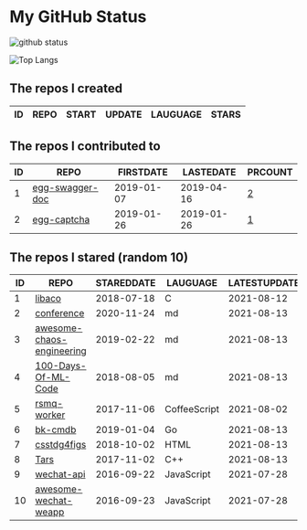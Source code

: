 # My GitHub Status

<img src="https://github-readme-stats-1.yihong0618.vercel.app/api?username=jc-lathander&show_icons=true&&&hide_title=true&count_private=true" alt="github status" />

![Top Langs](https://github-readme-stats-1.yihong0618.vercel.app/api/top-langs/?username=jc-lathander&layout=compact)

<!--START_SECTION:my_github-->
## The repos I created
| ID | REPO | START | UPDATE | LAUGUAGE | STARS |
|----|------|-------|--------|----------|-------|

## The repos I contributed to
| ID |                                REPO                                | FIRSTDATE  | LASTEDATE  |                                          PRCOUNT                                           |
|----|--------------------------------------------------------------------|------------|------------|--------------------------------------------------------------------------------------------|
|  1 | [egg-swagger-doc](https://github.com/Yanshijie-EL/egg-swagger-doc) | 2019-01-07 | 2019-04-16 | [2](https://github.com/Yanshijie-EL/egg-swagger-doc/pulls?q=is%3Apr+author%3Ajc-lathander) |
|  2 | [egg-captcha](https://github.com/Raoul1996/egg-captcha)            | 2019-01-26 | 2019-01-26 | [1](https://github.com/Raoul1996/egg-captcha/pulls?q=is%3Apr+author%3Ajc-lathander)        |

## The repos I stared (random 10)
| ID |                                        REPO                                         | STAREDDATE |   LAUGUAGE   | LATESTUPDATE |
|----|-------------------------------------------------------------------------------------|------------|--------------|--------------|
|  1 | [libaco](https://github.com/hnes/libaco)                                            | 2018-07-18 | C            | 2021-08-12   |
|  2 | [conference](https://github.com/gopherchina/conference)                             | 2020-11-24 | md           | 2021-08-13   |
|  3 | [awesome-chaos-engineering](https://github.com/dastergon/awesome-chaos-engineering) | 2019-02-22 | md           | 2021-08-13   |
|  4 | [100-Days-Of-ML-Code](https://github.com/Avik-Jain/100-Days-Of-ML-Code)             | 2018-08-05 | md           | 2021-08-13   |
|  5 | [rsmq-worker](https://github.com/mpneuried/rsmq-worker)                             | 2017-11-06 | CoffeeScript | 2021-08-02   |
|  6 | [bk-cmdb](https://github.com/Tencent/bk-cmdb)                                       | 2019-01-04 | Go           | 2021-08-13   |
|  7 | [csstdg4figs](https://github.com/meyerweb/csstdg4figs)                              | 2018-10-02 | HTML         | 2021-08-13   |
|  8 | [Tars](https://github.com/TarsCloud/Tars)                                           | 2017-11-02 | C++          | 2021-08-13   |
|  9 | [wechat-api](https://github.com/node-webot/wechat-api)                              | 2016-09-22 | JavaScript   | 2021-07-28   |
| 10 | [awesome-wechat-weapp](https://github.com/Aufree/awesome-wechat-weapp)              | 2016-09-23 | JavaScript   | 2021-07-28   |

<!--END_SECTION:my_github-->
